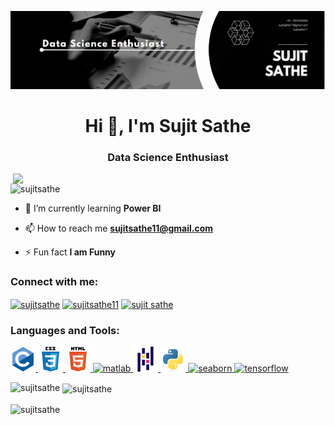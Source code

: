 ![logo](https://github.com/sujitsathe/sujitsathe/blob/main/background.png)
<h1 align="center">Hi 👋, I'm Sujit Sathe</h1>
<h3 align="center">Data Science Enthusiast</h3>

<img align="right" width="500" src="https://www.bing.com/th/id/OGC.81178b47a8598f0c81c4799f2cdd4057?pid=1.7&rurl=https%3a%2f%2fcdn.filestackcontent.com%2fefbSR18hT5uRKuo0zoMA&ehk=zs%2bkK9YczPNWfn9uKYeHtyVFDP63Xmr9DOGFN0llU3c%3d">

<p align="left"> <img src="https://komarev.com/ghpvc/?username=sujitsathe&label=Profile%20views&color=0e75b6&style=flat" alt="sujitsathe" /> </p>

- 🌱 I’m currently learning **Power BI**

- 📫 How to reach me **sujitsathe11@gmail.com**

- ⚡ Fun fact **I am Funny**

<h3 align="left">Connect with me:</h3>
<p align="left">
<a href="https://linkedin.com/in/sujitsathe" target="blank"><img align="center" src="https://raw.githubusercontent.com/rahuldkjain/github-profile-readme-generator/master/src/images/icons/Social/linked-in-alt.svg" alt="sujitsathe" height="30" width="40" /></a>
<a href="https://instagram.com/sujitsathe11" target="blank"><img align="center" src="https://raw.githubusercontent.com/rahuldkjain/github-profile-readme-generator/master/src/images/icons/Social/instagram.svg" alt="sujitsathe11" height="30" width="40" /></a>
<a href="https://www.hackerrank.com/sujit sathe" target="blank"><img align="center" src="https://raw.githubusercontent.com/rahuldkjain/github-profile-readme-generator/master/src/images/icons/Social/hackerrank.svg" alt="sujit sathe" height="30" width="40" /></a>
</p>

<h3 align="left">Languages and Tools:</h3>
<p align="left"> <a href="https://www.cprogramming.com/" target="_blank" rel="noreferrer"> <img src="https://raw.githubusercontent.com/devicons/devicon/master/icons/c/c-original.svg" alt="c" width="40" height="40"/> </a> <a href="https://www.w3schools.com/css/" target="_blank" rel="noreferrer"> <img src="https://raw.githubusercontent.com/devicons/devicon/master/icons/css3/css3-original-wordmark.svg" alt="css3" width="40" height="40"/> </a> <a href="https://www.w3.org/html/" target="_blank" rel="noreferrer"> <img src="https://raw.githubusercontent.com/devicons/devicon/master/icons/html5/html5-original-wordmark.svg" alt="html5" width="40" height="40"/> </a> <a href="https://www.mathworks.com/" target="_blank" rel="noreferrer"> <img src="https://upload.wikimedia.org/wikipedia/commons/2/21/Matlab_Logo.png" alt="matlab" width="40" height="40"/> </a> <a href="https://pandas.pydata.org/" target="_blank" rel="noreferrer"> <img src="https://raw.githubusercontent.com/devicons/devicon/2ae2a900d2f041da66e950e4d48052658d850630/icons/pandas/pandas-original.svg" alt="pandas" width="40" height="40"/> </a> <a href="https://www.python.org" target="_blank" rel="noreferrer"> <img src="https://raw.githubusercontent.com/devicons/devicon/master/icons/python/python-original.svg" alt="python" width="40" height="40"/> </a> <a href="https://seaborn.pydata.org/" target="_blank" rel="noreferrer"> <img src="https://seaborn.pydata.org/_images/logo-mark-lightbg.svg" alt="seaborn" width="40" height="40"/> </a> <a href="https://www.tensorflow.org" target="_blank" rel="noreferrer"> <img src="https://www.vectorlogo.zone/logos/tensorflow/tensorflow-icon.svg" alt="tensorflow" width="40" height="40"/> </a> </p>

<p><img align="left" src="https://github-readme-stats.vercel.app/api/top-langs?username=sujitsathe&show_icons=true&locale=en&layout=compact" alt="sujitsathe" /></p>

<p>&nbsp;<img align="center" src="https://github-readme-stats.vercel.app/api?username=sujitsathe&show_icons=true&locale=en" alt="sujitsathe" /></p>

<p><img align="center" src="https://github-readme-streak-stats.herokuapp.com/?user=sujitsathe&" alt="sujitsathe" /></p>
